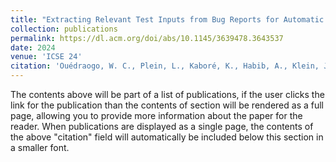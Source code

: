 ```yaml
---
title: "Extracting Relevant Test Inputs from Bug Reports for Automatic Test Case Generation"
collection: publications
permalink: https://dl.acm.org/doi/abs/10.1145/3639478.3643537
date: 2024
venue: 'ICSE 24'
citation: 'Ouédraogo, W. C., Plein, L., Kaboré, K., Habib, A., Klein, J., Lo, D., & Bissyande, T. F. (2024, April). Extracting Relevant Test Inputs from Bug Reports for Automatic Test Case Generation. In Proceedings of the 2024 IEEE/ACM 46th International Conference on Software Engineering: Companion Proceedings (pp. 406-407).'
---
```


The contents above will be part of a list of publications, if the user clicks the link for the publication than the contents of section will be rendered as a full page, allowing you to provide more information about the paper for the reader. When publications are displayed as a single page, the contents of the above "citation" field will automatically be included below this section in a smaller font.